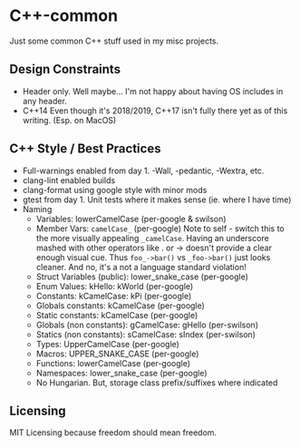 # C++-common
Just some common C++ stuff used in my misc projects.

## Design Constraints 
* Header only. Well maybe... I'm not happy about having OS includes in any header.
* C++14 Even though it's 2018/2019, C++17 isn't fully there yet as of this writing. (Esp. on MacOS)
  
## C++ Style / Best Practices
* Full-warnings enabled from day 1. -Wall, -pedantic, -Wextra, etc. 
* clang-lint enabled builds
* clang-format using google style with minor mods 
* gtest from day 1. Unit tests where it makes sense (ie. where I have time)
* Naming
  - Variables: lowerCamelCase (per-google & swilson)
  - Member Vars: `camelCase_` (per-google)  Note to self - switch this to the more 
    visually appealing `_camelCase`. Having an underscore mashed with other operators 
    like . or -> doesn't provide a clear enough visual cue. 
    Thus `foo_->bar()` vs `_foo->bar()` just looks cleaner.
    And no, it's a not a language standard violation!
  - Struct Variables (public): lower_snake_case (per-google)
  - Enum Values: kHello: kWorld (per-google)
  - Constants: kCamelCase: kPi (per-google)
  - Globals constants: kCamelCase (per-google)
  - Static constants: kCamelCase (per-google)
  - Globals (non constants): gCamelCase: gHello (per-swilson)
  - Statics (non constants): sCamelCase: sIndex (per-swilson)
  - Types: UpperCamelCase (per-google)
  - Macros: UPPER_SNAKE_CASE (per-google)
  - Functions: lowerCamelCase (per-google)
  - Namespaces: lower_snake_case (per-google)
  - No Hungarian. But, storage class prefix/suffixes where indicated 

## Licensing
MIT Licensing because freedom should mean freedom.
